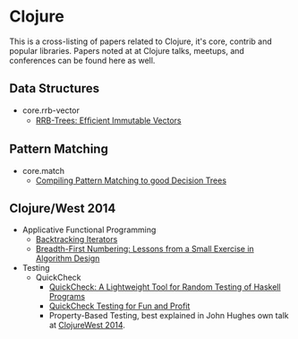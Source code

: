 # Clojure

This is a cross-listing of papers related to Clojure, it's core, contrib and popular libraries. Papers noted at at Clojure talks, meetups, and conferences can be found here as well.
## Data Structures
* core.rrb-vector
  * [RRB-Trees: Efﬁcient Immutable Vectors](http://infoscience.epfl.ch/record/169879/files/RMTrees.pdf)
## Pattern Matching
* core.match
  * [Compiling Pattern Matching to good Decision Trees](http://www.cs.tufts.edu/~nr/cs257/archive/luc-maranget/jun08.pdf)

## Clojure/West 2014
* Applicative Functional Programming 
  * [Backtracking Iterators](https://www.lri.fr/~filliatr/publis/enum2.pdf)
  * [Breadth-First Numbering: Lessons from a Small Exercise in Algorithm Design](http://www.cs.tufts.edu/~nr/cs257/archive/chris-okasaki/breadth-first.pdf)
* Testing
  * QuickCheck
    * [QuickCheck: A Lightweight Tool for Random Testing of Haskell Programs](http://www.cs.tufts.edu/~nr/cs257/archive/john-hughes/quick.pdf)
    * [QuickCheck Testing for Fun and Profit](http://people.inf.elte.hu/center/fulltext.pdf)
    * Property-Based Testing, best explained in John Hughes own talk at [ClojureWest 2014](https://www.youtube.com/watch?v=zi0rHwfiX1Q&list=PLZdCLR02grLp__wRg5OTavVj4wefg69hM).




